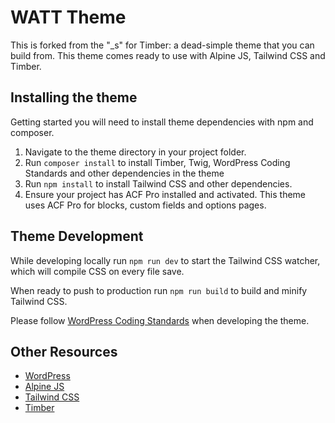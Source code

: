 # WATT Theme
This is forked from the "_s" for Timber: a dead-simple theme that you can build from. This theme comes ready to use with Alpine JS, Tailwind CSS and Timber.

## Installing the theme
Getting started you will need to install theme dependencies with npm and composer.

1. Navigate to the theme directory in your project folder.
2. Run `composer install` to install Timber, Twig, WordPress Coding Standards and other dependencies in the theme
3. Run `npm install` to install Tailwind CSS and other dependencies.
4. Ensure your project has ACF Pro installed and activated. This theme uses ACF Pro for blocks, custom fields and options pages.

## Theme Development
While developing locally run `npm run dev` to start the Tailwind CSS watcher, which will compile CSS on every file save.

When ready to push to production run `npm run build` to build and minify Tailwind CSS.

Please follow [WordPress Coding Standards](https://github.com/WordPress/WordPress-Coding-Standards) when developing the theme.

## Other Resources
- [WordPress](https://wordpress.org)
- [Alpine JS](https://alpinejs.dev/)
- [Tailwind CSS](https://tailwindcss.com/)
- [Timber](https://timber.github.io/docs/)
